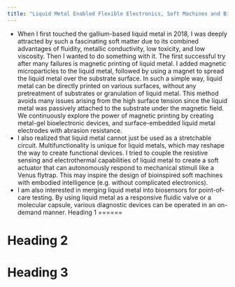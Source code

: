 ```yaml
---
title: "Liquid Metal Enabled Flexible Electronics, Soft Machines and Biosensors"
---
```


* When I first touched the gallium-based liquid metal in 2018, I was deeply attracted by such a fascinating soft matter due to its combined advantages of fluidity, metallic conductivity, low toxicity, and low viscosity. Then I wanted to do something with it. The first successful try after many failures is magnetic printing of liquid metal. I added magnetic microparticles to the liquid metal, followed by using a magnet to spread the liquid metal over the substrate surface. In such a simple way, liquid metal can be directly printed on various surfaces, without any pretreatment of substrates or granulation of liquid metal. This method avoids many issues arising from the high surface tension since the liquid metal was passively attached to the substrate under the magnetic field. We continuously explore the power of magnetic printing by creating metal-gel bioelectronic devices, and surface-embedded liquid metal electrodes with abrasion resistance.
* I also realized that liquid metal cannot just be used as a stretchable circuit. Multifunctionality is unique for liquid metals, which may reshape the way to create functional devices. I tried to couple the resistive sensing and electrothermal capabilities of liquid metal to create a soft actuator that can autonomously respond to mechanical stimuli like a Venus flytrap. This may inspire the design of bioinspired soft machines with embodied intelligence (e.g. without complicated electronics).
*  I am also interested in merging liquid metal into biosensors for point-of-care testing. By using liquid metal as a responsive fluidic valve or a molecular capsule, various diagnostic devices can be operated in an on-demand manner.
Heading 1
======

Heading 2
======

Heading 3
======
